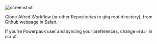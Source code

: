 ![screenshot](http://cl.ly/Z62r/Image%202014-12-25%20at%208.19.15%20%E5%8D%88%E5%BE%8C.png)

Clone Alfred Workflow (or other Repositories to ghq root directory), from Github webpage in Safari.

If you're Powerpack user and syncing your preferences, change `wfdir` in script.
